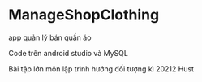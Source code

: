 # ManageShopClothing
app quản lý bán quần áo 

Code trên android studio và MySQL

Bài tập lớn môn lập trình hướng đối tượng kì 20212  Hust
